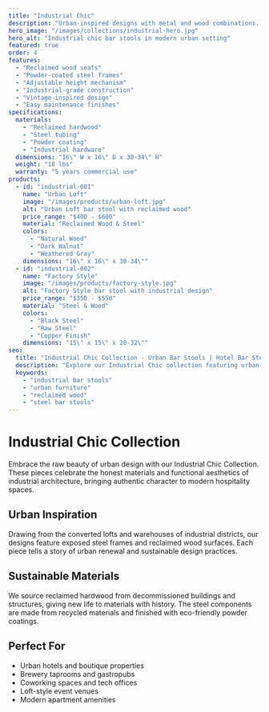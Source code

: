 ```yaml
---
title: "Industrial Chic"
description: "Urban-inspired designs with metal and wood combinations. Raw materials meet refined craftsmanship for contemporary spaces with character."
hero_image: "/images/collections/industrial-hero.jpg"
hero_alt: "Industrial chic bar stools in modern urban setting"
featured: true
order: 4
features:
  - "Reclaimed wood seats"
  - "Powder-coated steel frames"
  - "Adjustable height mechanism"
  - "Industrial-grade construction"
  - "Vintage-inspired design"
  - "Easy maintenance finishes"
specifications:
  materials:
    - "Reclaimed hardwood"
    - "Steel tubing"
    - "Powder coating"
    - "Industrial hardware"
  dimensions: "16\" W x 16\" D x 30-34\" H"
  weight: "18 lbs"
  warranty: "5 years commercial use"
products:
  - id: "industrial-001"
    name: "Urban Loft"
    image: "/images/products/urban-loft.jpg"
    alt: "Urban Loft bar stool with reclaimed wood"
    price_range: "$400 - $600"
    material: "Reclaimed Wood & Steel"
    colors:
      - "Natural Wood"
      - "Dark Walnut"
      - "Weathered Gray"
    dimensions: "16\" x 16\" x 30-34\""
  - id: "industrial-002"
    name: "Factory Style"
    image: "/images/products/factory-style.jpg"
    alt: "Factory Style bar stool with industrial design"
    price_range: "$350 - $550"
    material: "Steel & Wood"
    colors:
      - "Black Steel"
      - "Raw Steel"
      - "Copper Finish"
    dimensions: "15\" x 15\" x 28-32\""
seo:
  title: "Industrial Chic Collection - Urban Bar Stools | Hotel Bar Stools"
  description: "Explore our Industrial Chic collection featuring urban-inspired bar stools with metal and wood combinations. Perfect for modern commercial spaces."
  keywords:
    - "industrial bar stools"
    - "urban furniture"
    - "reclaimed wood"
    - "steel bar stools"
---
```


# Industrial Chic Collection

Embrace the raw beauty of urban design with our Industrial Chic Collection. These pieces celebrate the honest materials and functional aesthetics of industrial architecture, bringing authentic character to modern hospitality spaces.

## Urban Inspiration

Drawing from the converted lofts and warehouses of industrial districts, our designs feature exposed steel frames and reclaimed wood surfaces. Each piece tells a story of urban renewal and sustainable design practices.

## Sustainable Materials

We source reclaimed hardwood from decommissioned buildings and structures, giving new life to materials with history. The steel components are made from recycled materials and finished with eco-friendly powder coatings.

## Perfect For

- Urban hotels and boutique properties
- Brewery taprooms and gastropubs
- Coworking spaces and tech offices
- Loft-style event venues
- Modern apartment amenities 